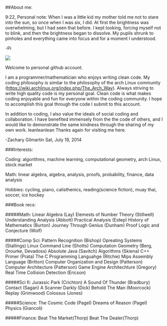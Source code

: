 ##About me:

9:22, Personal note: When I was a little kid my mother told me not to stare into the sun, so once when I was six, I did. At first the brightness was overwhelming, but I had seen that before. I kept looking, forcing myself not to blink, and then the brightness began to dissolve. My pupils shrunk to pinholes and everything came into focus and for a moment I understood.

-Pi

<img src = "./me.png">

Welcome to personal github account.

I am a programmer/mathematician who enjoys writing clean code.
My coding philosophy is similar to the philosophy of the arch Linux community (https://wiki.archlinux.org/index.php/The_Arch_Way). 
Always striving to write high quality code is my personal goal. Clean code is what makes coding enjoyable and fun for everyone within the coding community. I hope to accomplish this goal through the code I submit to this account. 

In addition to coding, I also value the ideals of social coding and collaboration. I have benefited immensely from the the code of others, and I would like to demonstrate the same kindness through the sharing of my own work. 
leanleanlean
Thanks again for visiting me here.

-Zachary Gilmartin
Sat, July 19, 2014


###Interests:

Coding:
algorithms, machine learning, computational geometry, arch Linux, stock market

Math:
linear algebra, algebra, analysis, proofs, probability, finance, data analysis

Hobbies:
cycling, piano, calisthenics, reading(science fiction), muay thai, soccer, ice hockey


###Book recs:

#####Math: 
Linear Algebra (Lay)
Elemests of Number Theory (Stillwell)
Understanding Analysis (Abbott)
Practical Analysis (Estep)
History of Mathematics (Burton)
Journey Through Genius (Dunham) 
Proof Logic and Conjecture (Wolf)  

#####Comp Sci:
Pattern Recognition (Bishop)
Opreating Systems (Stallings)
Linux Command Line (Shotts)
Computation Geometry (Berg, Orourke, Devadoss)
Absolute Java (Savitch)
Algorithms (Skiena)
C++ Primer (Prata)
The C Programming Languahge (Ritchie)
Mips Assembly Language (Britton)
Computer Organization and Design (Patterson)
Computer Architecture (Patterson)
Game Engine Architechture (Gregory)
Real Time Collision Detection (Ericson)


#####Sci fi:
Jurassic Park (Crichton) 
A Sound Of Thunder (Bradbury)
Contact (Sagan)
A Scanner Darkly (Dick)
Behold The Man (Moorcock)
Replay (Grimwood)
Colossus (Jones)

#####Science: 
The Cosmic Code (Pagel)
Dreams of Reason (Pagel)
Physics (Giancoli)

#####Finance: 
Beat The Market(Thorp)
Beat The Dealer(Thorp)

